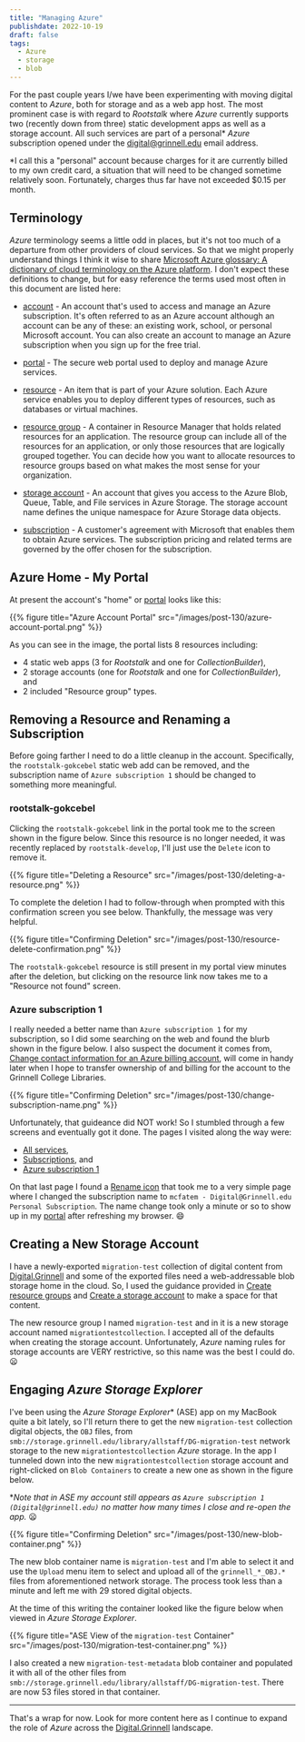 ```yaml
---
title: "Managing Azure"
publishdate: 2022-10-19
draft: false
tags:
  - Azure
  - storage
  - blob
---
```


For the past couple years I/we have been experimenting with moving digital content to _Azure_, both for storage and as a web app host.  The most prominent case is with regard to _Rootstalk_ where _Azure_ currently supports two (recently down from three) static development apps as well as a storage account.  All such services are part of a personal* _Azure_ subscription opened under the digital@grinnell.edu email address. 

*I call this a "personal" account because charges for it are currently billed to my own credit card, a situation that will need to be changed sometime relatively soon.  Fortunately, charges thus far have not exceeded $0.15 per month.

## Terminology

_Azure_ terminology seems a little odd in places, but it's not too much of a departure from other providers of cloud services.  So that we might properly understand things I think it wise to share [Microsoft Azure glossary: A dictionary of cloud terminology on the Azure platform](https://learn.microsoft.com/en-us/azure/azure-glossary-cloud-terminology).  I don't expect these definitions to change, but for easy reference the terms used most often in this document are listed here:

  - [account](https://learn.microsoft.com/en-us/azure/azure-glossary-cloud-terminology#account) - An account that's used to access and manage an Azure subscription. It's often referred to as an Azure account although an account can be any of these: an existing work, school, or personal Microsoft account. You can also create an account to manage an Azure subscription when you sign up for the free trial.

  - [portal](https://learn.microsoft.com/en-us/azure/azure-glossary-cloud-terminology#portal) - The secure web portal used to deploy and manage Azure services.

  - [resource](https://learn.microsoft.com/en-us/azure/azure-glossary-cloud-terminology#resource) - An item that is part of your Azure solution. Each Azure service enables you to deploy different types of resources, such as databases or virtual machines.

  - [resource group](https://learn.microsoft.com/en-us/azure/azure-glossary-cloud-terminology#resource-group) - A container in Resource Manager that holds related resources for an application. The resource group can include all of the resources for an application, or only those resources that are logically grouped together. You can decide how you want to allocate resources to resource groups based on what makes the most sense for your organization.

  - [storage account](https://learn.microsoft.com/en-us/azure/azure-glossary-cloud-terminology#storage-account) - An account that gives you access to the Azure Blob, Queue, Table, and File services in Azure Storage. The storage account name defines the unique namespace for Azure Storage data objects.

  - [subscription](https://learn.microsoft.com/en-us/azure/azure-glossary-cloud-terminology#subscription) - A customer's agreement with Microsoft that enables them to obtain Azure services. The subscription pricing and related terms are governed by the offer chosen for the subscription.

## Azure Home - My Portal

At present the account's "home" or [portal](https://portal.azure.com/#home) looks like this:

{{% figure title="Azure Account Portal" src="/images/post-130/azure-account-portal.png" %}} 

As you can see in the image, the portal lists 8 resources including:

  - 4 static web apps (3 for _Rootstalk_ and one for _CollectionBuilder_),
  - 2 storage accounts (one for _Rootstalk_ and one for _CollectionBuilder_), and
  - 2 included "Resource group" types.

## Removing a Resource and Renaming a Subscription

Before going farther I need to do a little cleanup in the account.  Specifically, the `rootstalk-gokcebel` static web add can be removed, and the subscription name of `Azure subscription 1` should be changed to something more meaningful.  

### rootstalk-gokcebel

Clicking the `rootstalk-gokcebel` link in the portal took me to the screen shown in the figure below.  Since this resource is no longer needed, it was recently replaced by `rootstalk-develop`, I'll just use the `Delete` icon to remove it.

{{% figure title="Deleting a Resource" src="/images/post-130/deleting-a-resource.png" %}} 

To complete the deletion I had to follow-through when prompted with this confirmation screen you see below.  Thankfully, the message was very helpful.

{{% figure title="Confirming Deletion" src="/images/post-130/resource-delete-confirmation.png" %}} 

The `rootstalk-gokcebel` resource is still present in my portal view minutes after the deletion, but clicking on the resource link now takes me to a "Resource not found" screen.

### Azure subscription 1

I really needed a better name than `Azure subscription 1` for my subscription, so I did some searching on the web and found the blurb shown in the figure below.  I also suspect the document it comes from, [Change contact information for an Azure billing account](https://learn.microsoft.com/en-us/azure/cost-management-billing/manage/change-azure-account-profile), will come in handy later when I hope to transfer ownership of and billing for the account to the Grinnell College Libraries.

{{% figure title="Confirming Deletion" src="/images/post-130/change-subscription-name.png" %}} 

Unfortunately, that guideance did NOT work!  So I stumbled through a few screens and eventually got it done.  The pages I visited along the way were:

  - [All services](https://portal.azure.com/#allservices/category/All),
  - [Subscriptions](https://portal.azure.com/#view/Microsoft_Azure_Billing/SubscriptionsBlade), and
  - [Azure subscription 1](https://portal.azure.com/#@grinco.onmicrosoft.com/resource/subscriptions/609af5e3-a5d8-4ff9-968f-6524767a4dbe/overview)

On that last page I found a [Rename icon](https://portal.azure.com/#view/Microsoft_Azure_Billing/SubscriptionRenameBlade/subscriptionId/609af5e3-a5d8-4ff9-968f-6524767a4dbe) that took me to a very simple page where I changed the subscription name to `mcfatem - Digital@Grinnell.edu Personal Subscription`.  The name change took only a minute or so to show up in my [portal](https://portal.azure.com/#home) after refreshing my browser.  :smile:

## Creating a New Storage Account

I have a newly-exported `migration-test` collection of digital content from [Digital.Grinnell](https://digital.grinnell.edu) and some of the exported files need a web-addressable blob storage home in the cloud.  So, I used the guidance provided in [Create resource groups](https://learn.microsoft.com/en-us/azure/azure-resource-manager/management/manage-resource-groups-portal#create-resource-groups) and [Create a storage account](https://learn.microsoft.com/en-us/azure/storage/common/storage-account-create?tabs=azure-portal) to make a space for that content.

The new resource group I named `migration-test` and in it is a new storage account named `migrationtestcollection`.  I accepted all of the defaults when creating the storage account.  Unfortunately, _Azure_ naming rules for storage accounts are VERY restrictive, so this name was the best I could do. :frowning:

## Engaging _Azure Storage Explorer_

I've been using the _Azure Storage Explorer_* (ASE) app on my MacBook quite a bit lately, so I'll return there to get the new `migration-test` collection digital objects, the `OBJ` files, from `smb://storage.grinnell.edu/library/allstaff/DG-migration-test` network storage to the new `migrationtestcollection` _Azure_ storage.  In the app I tunneled down into the new `migrationtestcollection` storage account and right-clicked on `Blob Containers` to create a new one as shown in the figure below.

*_Note that in ASE my account still appears as `Azure subscription 1 (Digital@grinnell.edu)` no matter how many times I close and re-open the app._  :frowning:

{{% figure title="Confirming Deletion" src="/images/post-130/new-blob-container.png" %}} 

The new blob container name is `migration-test` and I'm able to select it and use the `Upload` menu item to select and upload all of the `grinnell_*_OBJ.*` files from aforementioned network storage.  The process took less than a minute and left me with 29 stored digital objects.

At the time of this writing the container looked like the figure below when viewed in _Azure Storage Explorer_.

{{% figure title="ASE View of the `migration-test` Container" src="/images/post-130/migration-test-container.png" %}} 

I also created a new `migration-test-metadata` blob container and populated it with all of the other files from `smb://storage.grinnell.edu/library/allstaff/DG-migration-test`.   There are now 53 files stored in that container.

---

That's a wrap for now.  Look for more content here as I continue to expand the role of _Azure_ across the [Digital.Grinnell](https://digital.grinnell.edu) landscape.
